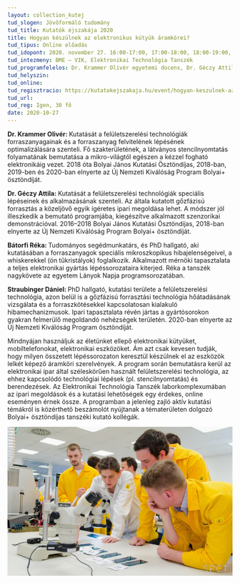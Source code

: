 ```yaml
---
layout: collection_kutej
tud_slogen: Jövőformáló tudomány
tud_title: Kutatók éjszakája 2020
title: Hogyan készülnek az elektronikus kütyük áramkörei?
tud_tipus: Online előadás
tud_idopont: 2020. november 27. 16:00-17:00, 17:00-18:00, 18:00-19:00, 19:00-20:00, 20:00-21:00
tud_intezmeny: BME – VIK, Elektronikai Technológia Tanszék
tud_programfelelos: Dr. Krammer Olivér egyetemi docens, Dr. Géczy Attila egyetemi docens, Bátorfi Réka tudományos segédmunkatárs, Straubinger Dániel doktorandusz
tud_helyszin:
tud_online:
tud_regisztracio: https://kutatokejszakaja.hu/event/hogyan-keszulnek-az-elektronikus-kutyuk-aramkorei-1
tud_url:
tud_reg: Igen, 30 fő 
date: 2020-10-27
---
```

<b>Dr. Krammer Olivér: </b> Kutatását a felületszerelési technológiák forraszanyagainak és a forraszanyag felvitelének lépésének optimalizálására szenteli. Fő szakterületének, a látványos stencilnyomtatás folyamatának bemutatása a mikro-világtól egészen a kézzel fogható elektronikáig vezet. 2018 óta Bolyai János Kutatási Ösztöndíjas, 2018-ban, 2019-ben és 2020-ban elnyerte az Új Nemzeti Kiválóság Program Bolyai+ ösztöndíját.
 
<b>Dr. Géczy Attila: </b>Kutatását a felületszerelési technológiák speciális lépéseinek és alkalmazásának szenteli. Az általa kutatott gőzfázisú forrasztás a közeljövő egyik ígéretes ipari megoldása lehet. A módszer jól illeszkedik a bemutató programjába, kiegészítve alkalmazott szenzorikai demonstrációval. 2016–2018 Bolyai János Kutatási Ösztöndíjas, 2018-ban elnyerte az Új Nemzeti Kiválóság Program Bolyai+ ösztöndíját.
 
<b>Bátorfi Réka: </b>Tudományos segédmunkatárs, és PhD hallgató, aki kutatásában a forraszanyagok speciális mikroszkopikus hibajelenségeivel, a whiskerekkel (ón tűkristályok) foglalkozik. Alkalmazott mérnöki tapasztalata a teljes elektronikai gyártás lépéssorozataira kiterjed. Réka a tanszék nagykövete az egyetem Lányok Napja programsorozatában.
 
<b>Straubinger Dániel: </b>PhD hallgató, kutatási területe a felületszerelési technológia, azon belül is a gőzfázisú forrasztási technológia hőátadásának vizsgálata és a forraszkötésekkel kapcsolatosan kialakuló hibamechanizmusok. Ipari tapasztalata révén jártas a gyártósorokon gyakran felmerülő megoldandó nehézségek területén. 2020-ban elnyerte az Új Nemzeti Kiválóság Program ösztöndíját.



Mindnyájan használjuk az életünket ellepő elektronikai kütyüket, mobiltelefonokat, elektronikai eszközöket. Ám azt csak kevesen tudják, hogy milyen összetett lépéssorozaton keresztül készülnek el az eszközök lelkét képező áramköri szerelvények. A program során bemutatásra kerül az elektronikai ipar által széleskörűen használt felületszerelési technológia, az ehhez kapcsolódó technológiai lépések (pl. stencilnyomtatás) és berendezések. Az Elektronikai Technológia Tanszék laborkomplexumában az ipari megoldások és a kutatási lehetőségek egy érdekes, online eseményen érnek össze. A programban a jelenleg zajló aktív kutatási témákról is közérthető beszámolót nyújtanak a tématerületen dolgozó Bolyai+ ösztöndíjas tanszéki kutató kollégák.


<img src="images/kutatok_2_ETT.jpg" max-width="500" class="center"> 

